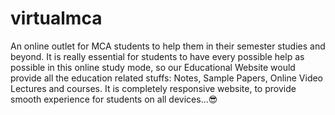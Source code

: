 # virtualmca
An online outlet for MCA students to help them in their semester studies and beyond. 
It is really essential for students to have every possible help as possible in this online study mode, 
so our Educational Website would provide all the education related stuffs: Notes, Sample Papers,
Online Video Lectures and courses. It is completely responsive website, to provide smooth experience for students on all devices...😎
